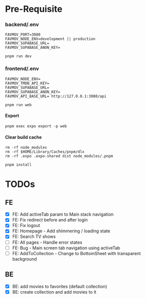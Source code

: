# Pre-Requisite
### backend/.env
```
FAVMOV_PORT=3080
FAVMOV_NODE_ENV=development || production
FAVMOV_SUPABASE_URL=
FAVMOV_SUPABASE_ANON_KEY=
```
```
pnpm run dev
```

### frontend/.env
```
FAVMOV_NODE_ENV=
FAVMOV_TMDB_API_KEY=
FAVMOV_SUPABASE_URL=
FAVMOV_SUPABASE_ANON_KEY=
FAVMOV_API_BASE_URL= http://127.0.0.1:3080/api
```
```
pnpm run web
```
#### Export
```
pnpm exec expo export -p web
```
#### Clear build cache
```
rm -rf node_modules
rm -rf $HOME/Library/Caches/pnpm/dlx
rm -rf .expo .expo-shared dist node_modules/.pnpm

pnpm install
```

# TODOs

## FE
- [x] FE: Add activeTab param to Main stack navigation
- [x] FE: Fix redirect before and after login
- [x] FE: Fix logout
- [x] FE: Homepage - Add shimmering / loading state
- [x] FE: Search TV shows
- [ ] FE: All pages - Handle error states
- [ ] FE: Bug - Main screen tab navigation using activeTab
- [ ] FE: AddToCollection - Change to BottomSheet with transparent background

## BE
- [x] BE: add movies to favorites (default collection)
- [x] BE: create collection and add movies to it